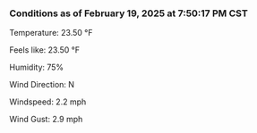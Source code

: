 ### Conditions as of February 19, 2025 at 7:50:17 PM CST 

Temperature: 23.50 &deg;F

Feels like: 23.50 &deg;F

Humidity: 75%

Wind Direction: N

Windspeed: 2.2 mph

Wind Gust: 2.9 mph

